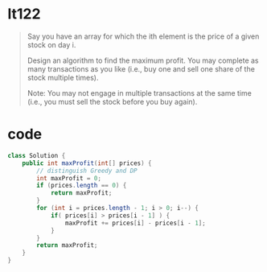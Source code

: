 # lt122
>Say you have an array for which the ith element is the price of a given stock on day i.
>
>Design an algorithm to find the maximum profit. You may complete as many transactions as you like (i.e., buy one and sell one share of the stock multiple times).
>
>Note: You may not engage in multiple transactions at the same time (i.e., you must sell the stock before you buy again).

# code
```Java
class Solution {
    public int maxProfit(int[] prices) {
        // distinguish Greedy and DP
        int maxProfit = 0;
        if (prices.length == 0) {
            return maxProfit;
        }
        for (int i = prices.length - 1; i > 0; i--) {
            if( prices[i] > prices[i - 1] ) {
                maxProfit += prices[i] - prices[i - 1];
            }
        }
        return maxProfit;
    }
}
```